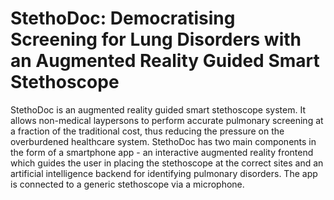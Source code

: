 # StethoDoc: Democratising Screening for Lung Disorders with an Augmented Reality Guided Smart Stethoscope 
StethoDoc is an augmented reality guided smart stethoscope system. 
It allows non-medical laypersons to perform accurate pulmonary screening at a fraction of the traditional cost, thus reducing the pressure on the overburdened healthcare system. StethoDoc has two main components in the form of a smartphone app - an interactive augmented reality frontend which guides the user in placing the stethoscope at the correct sites and an artificial intelligence backend for identifying pulmonary disorders. The app is connected to a generic stethoscope via a microphone. 


